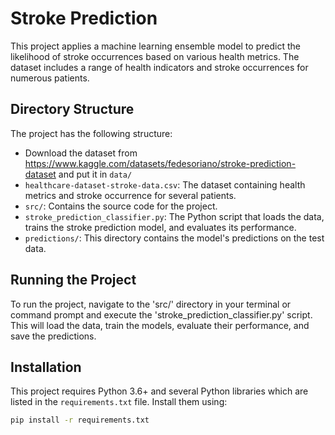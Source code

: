 # Stroke Prediction

This project applies a machine learning ensemble model to predict the likelihood of stroke occurrences based on various health metrics. The dataset includes a range of health indicators and stroke occurrences for numerous patients.

## Directory Structure

The project has the following structure:

- Download the dataset from https://www.kaggle.com/datasets/fedesoriano/stroke-prediction-dataset and put it in `data/`
- `healthcare-dataset-stroke-data.csv`: The dataset containing health metrics and stroke occurrence for several patients.
- `src/`: Contains the source code for the project.
- `stroke_prediction_classifier.py`: The Python script that loads the data, trains the stroke prediction model, and evaluates its performance.
- `predictions/`: This directory contains the model's predictions on the test data.


## Running the Project

To run the project, navigate to the 'src/' directory in your terminal or command prompt and execute the 'stroke_prediction_classifier.py' script. This will load the data, train the models, evaluate their performance, and save the predictions.

## Installation

This project requires Python 3.6+ and several Python libraries which are listed in the `requirements.txt` file. Install them using:

```bash
pip install -r requirements.txt
